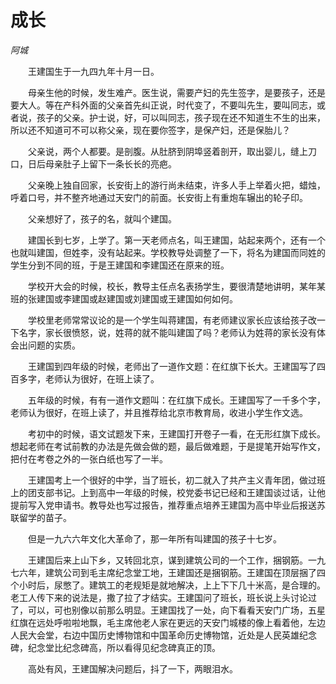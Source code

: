 # 成长

*阿城*

　　王建国生于一九四九年十月一日。

　　母亲生他的时候，发生难产。医生说，需要产妇的先生签字，是要孩子，还是要大人。等在产科外面的父亲首先纠正说，时代变了，不要叫先生，要叫同志，或者说，孩子的父亲。护士说，好，可以叫同志，孩子现在还不知道生不生的出来，所以还不知道可不可以称父亲，现在要你签字，是保产妇，还是保胎儿？

　　父亲说，两个人都要。是剖腹。从肚脐到阴埠竖着剖开，取出婴儿，缝上刀口，日后母亲肚子上留下一条长长的亮疤。

　　父亲晚上独自回家，长安街上的游行尚未结束，许多人手上举着火把，蜡烛，呼着口号，并不整齐地通过天安门的前面。长安街上有重炮车辗出的轮子印。

　　父亲想好了，孩子的名，就叫个建国。

　　建国长到七岁，上学了。第一天老师点名，叫王建国，站起来两个，还有一个也就叫建国，但姓李，没有站起来。学校教导处调整了一下，将名为建国而同姓的学生分到不同的班，于是王建国和李建国还在原来的班。

　　学校开大会的时候，校长，教导主任点名表扬学生，要很清楚地讲明，某年某班的张建国或李建国或赵建国或刘建国或王建国如何如何。

　　学校里老师常常议论的是一个学生叫蒋建国，有老师建议家长应该给孩子改一下名字，家长很愤怒，说，姓蒋的就不能叫建国了吗？老师认为姓蒋的家长没有体会出问题的实质。

　　王建国到四年级的时候，老师出了一道作文题：在红旗下长大。王建国写了四百多字，老师认为很好，在班上读了。

　　五年级的时候，有有一道作文题叫：在红旗下成长。王建国写了一千多个字，老师认为很好，在班上读了，并且推荐给北京市教育局，收进小学生作文选。

　　考初中的时候，语文试题发下来，王建国打开卷子一看，在无形红旗下成长。想起老师在考试前教的办法是先做会做的题，最后做难题，于是提笔开始写作文，把付在考卷之外的一张白纸也写了一半。

　　王建国考上一个很好的中学，当了班长，初二就入了共产主义青年团，做过班上的团支部书记。上到高中一年级的时候，校党委书记已经和王建国谈过话，让他提前写入党申请书。教导处也写过报告，推荐重点培养王建国为高中毕业后报送苏联留学的苗子。

　　但是一九六六年文化大革命了，那一年所有叫建国的孩子十七岁。

　　王建国后来上山下乡，又转回北京，谋到建筑公司的一个工作，捆钢筋。一九七六年，建筑公司到毛主席纪念堂工地，王建国还是捆钢筋。王建国在顶层捆了四个小时后，尿憋了。建筑工的老规矩是就地解决，上上下下几十米高，是合理的。老工人传下来的说法是，撒了拉了才结实。王建国问了班长，班长说上头讨论过了，可以，可也别像以前那么明显。王建国找了一处，向下看看天安门广场，五星红旗在远处呼啦啦地飘，毛主席他老人家在更远的天安门城楼的像上看着他，左边人民大会堂，右边中国历史博物馆和中国革命历史博物馆，近处是人民英雄纪念碑，纪念堂比纪念碑高，所以看得见纪念碑真正的顶。

　　高处有风，王建国解决问题后，抖了一下，两眼泪水。